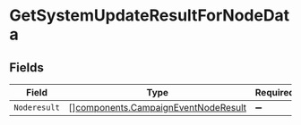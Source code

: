 # GetSystemUpdateResultForNodeData


## Fields

| Field                                                                                      | Type                                                                                       | Required                                                                                   | Description                                                                                |
| ------------------------------------------------------------------------------------------ | ------------------------------------------------------------------------------------------ | ------------------------------------------------------------------------------------------ | ------------------------------------------------------------------------------------------ |
| `Noderesult`                                                                               | [][components.CampaignEventNodeResult](../../models/components/campaigneventnoderesult.md) | :heavy_minus_sign:                                                                         | N/A                                                                                        |